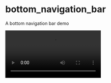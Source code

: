 # bottom_navigation_bar

A bottom navigation bar demo

<video src="bottom_navigation_bar.webm"></video>

